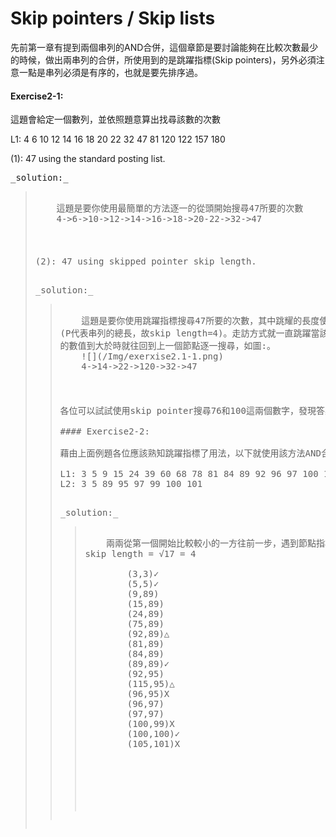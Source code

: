 # Skip pointers / Skip lists

先前第一章有提到兩個串列的AND合併，這個章節是要討論能夠在比較次數最少的時候，做出兩串列的合併，所使用到的是跳躍指標(Skip pointers)，另外必須注意一點是串列必須是有序的，也就是要先排序過。

#### Exercise2-1:

這題會給定一個數列，並依照題意算出找尋該數的次數

L1: 4 6 10 12 14 16 18 20 22 32 47 81 120 122 157 180

(1): 47 using the standard posting list.

<pre>_solution:_<blockquote>
    這題是要你使用最簡單的方法逐一的從頭開始搜尋47所要的次數
    4->6->10->12->14->16->18->20-22->32->47<br>
                                                        Ans : 11次

(2): 47 using skipped pointer skip length.

<pre>_solution:_<blockquote>
    這題是要你使用跳躍指標搜尋47所要的次數，其中跳耀的長度使用均等空間√P<br>(P代表串列的總長，故skip length=4)。走訪方式就一直跳躍當該數小於要被搜尋<br>的數值到大於時就往回到上一個節點逐一搜尋，如圖:。  
    ![](/Img/exerxise2.1-1.png)
    4->14->22->120->32->47<br>
                                                        Ans : 6次
    
各位可以試試使用skip pointer搜尋76和100這兩個數字，發現答案都是7次。

#### Exercise2-2:

藉由上面例題各位應該熟知跳躍指標了用法，以下就使用該方法AND合併兩串列吧!

L1: 3 5 9 15 24 39 60 68 78 81 84 89 92 96 97 100 115<br>L2: 3 5 89 95 97 99 100 101

<pre>_solution:_<blockquote>
    兩兩從第一個開始比較較小的一方往前一步，遇到節點指標就使用指標跳躍<br>skip length = √17 = 4<br>
        (3,3)✓
        (5,5)✓
        (9,89)
        (15,89)
        (24,89)
        (75,89)
        (92,89)△
        (81,89)
        (84,89)
        (89,89)✓
        (92,95)
        (115,95)△
        (96,95)X
        (96,97)
        (97,97)
        (100,99)X
        (100,100)✓
        (105,101)X<br>
                                                    Ans: 共18次

